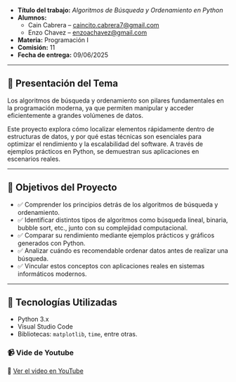 - **Título del trabajo:** *Algoritmos de Búsqueda y Ordenamiento en Python*  
- **Alumnos:**  
  - Cain Cabrera – [caincito.cabrera7@gmail.com](mailto:caincito.cabrera7@gmail.com)  
  - Enzo Chavez – [enzoachavez@gmail.com](mailto:enzoachavez@gmail.com)  
- **Materia:** Programación I  
- **Comisión:** 11  
- **Fecha de entrega:** 09/06/2025  

---

## 📖 Presentación del Tema

Los algoritmos de búsqueda y ordenamiento son pilares fundamentales en la programación moderna, ya que permiten manipular y acceder eficientemente a grandes volúmenes de datos.

Este proyecto explora cómo localizar elementos rápidamente dentro de estructuras de datos, y por qué estas técnicas son esenciales para optimizar el rendimiento y la escalabilidad del software. A través de ejemplos prácticos en Python, se demuestran sus aplicaciones en escenarios reales.

---

## 🎯 Objetivos del Proyecto

- ✅ Comprender los principios detrás de los algoritmos de búsqueda y ordenamiento.  
- ✅ Identificar distintos tipos de algoritmos como búsqueda lineal, binaria, bubble sort, etc., junto con su complejidad computacional.  
- ✅ Comparar su rendimiento mediante ejemplos prácticos y gráficos generados con Python.  
- ✅ Analizar cuándo es recomendable ordenar datos antes de realizar una búsqueda.  
- ✅ Vincular estos conceptos con aplicaciones reales en sistemas informáticos modernos.

---

## 🚀 Tecnologías Utilizadas

- Python 3.x  
- Visual Studio Code  
- Bibliotecas: `matplotlib`, `time`, entre otras.

 ### 📹 Vide de Youtube

🔗 [Ver el video en YouTube](https://youtu.be/xpYTF8-2BFY)

